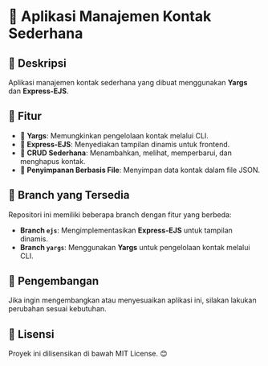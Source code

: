 # 📌 Aplikasi Manajemen Kontak Sederhana

## 📖 Deskripsi
Aplikasi manajemen kontak sederhana yang dibuat menggunakan **Yargs** dan **Express-EJS**.

## 🚀 Fitur
- 📌 **Yargs**: Memungkinkan pengelolaan kontak melalui CLI.
- 📌 **Express-EJS**: Menyediakan tampilan dinamis untuk frontend.
- 📌 **CRUD Sederhana**: Menambahkan, melihat, memperbarui, dan menghapus kontak.
- 📌 **Penyimpanan Berbasis File**: Menyimpan data kontak dalam file JSON.

## 📌 Branch yang Tersedia
Repositori ini memiliki beberapa branch dengan fitur yang berbeda:
- **Branch `ejs`**: Mengimplementasikan **Express-EJS** untuk tampilan dinamis.
- **Branch `yargs`**: Menggunakan **Yargs** untuk pengelolaan kontak melalui CLI.

## 🔧 Pengembangan
Jika ingin mengembangkan atau menyesuaikan aplikasi ini, silakan lakukan perubahan sesuai kebutuhan.

## 📝 Lisensi
Proyek ini dilisensikan di bawah MIT License. 😊

